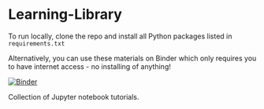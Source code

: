 # Learning-Library
To run locally, clone the repo and install all Python packages listed in `requirements.txt`

Alternatively, you can use these materials on Binder which only requires you to have internet access - no installing of anything!

[![Binder](https://mybinder.org/badge.svg)](https://mybinder.org/v2/gh/James-Leslie/Learning-Library/master)

Collection of Jupyter notebook tutorials.

